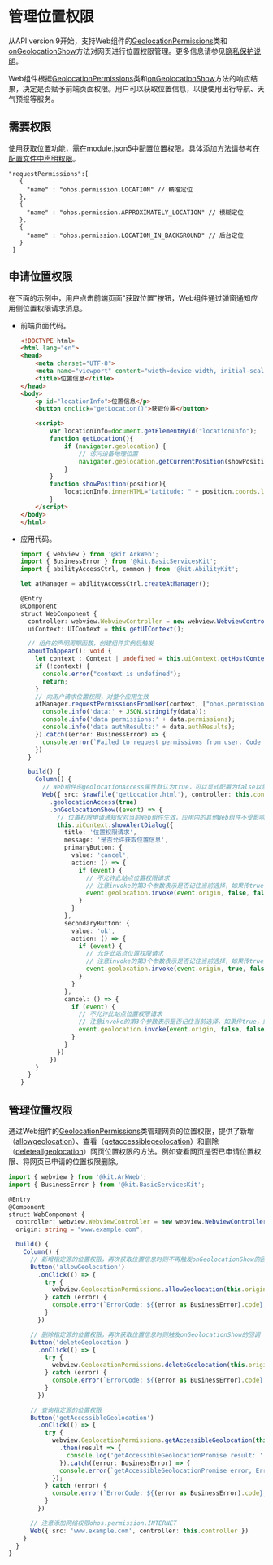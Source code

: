 # 管理位置权限


从API version 9开始，支持Web组件的[GeolocationPermissions](../reference/apis-arkweb/js-apis-webview-GeolocationPermissions.md)类和[onGeolocationShow](../reference/apis-arkweb/ts-basic-components-web-events.md#ongeolocationshow)方法对网页进行位置权限管理。更多信息请参见<!--RP1-->[隐私保护说明](../../device-dev/security/security-privacy-protection.md)<!--RP1End-->。

Web组件根据[GeolocationPermissions](../reference/apis-arkweb/js-apis-webview-GeolocationPermissions.md)类和[onGeolocationShow](../reference/apis-arkweb/ts-basic-components-web-events.md#ongeolocationshow)方法的响应结果，决定是否赋予前端页面权限。用户可以获取位置信息，以便使用出行导航、天气预报等服务。

## 需要权限
使用获取位置功能，需在module.json5中配置位置权限。具体添加方法请参考[在配置文件中声明权限](../security/AccessToken/declare-permissions.md#在配置文件中声明权限)。

   ```
   "requestPermissions":[
      {
        "name" : "ohos.permission.LOCATION" // 精准定位
      },
      {
        "name" : "ohos.permission.APPROXIMATELY_LOCATION" // 模糊定位
      },
      {
        "name" : "ohos.permission.LOCATION_IN_BACKGROUND" // 后台定位
      }
    ]
   ```

## 申请位置权限
在下面的示例中，用户点击前端页面"获取位置"按钮，Web组件通过弹窗通知应用侧位置权限请求消息。


- 前端页面代码。

  ```html
  <!DOCTYPE html>
  <html lang="en">
  <head>
      <meta charset="UTF-8">
      <meta name="viewport" content="width=device-width, initial-scale=1.0">
      <title>位置信息</title>
  </head>
  <body>
      <p id="locationInfo">位置信息</p>
      <button onclick="getLocation()">获取位置</button>

      <script>
          var locationInfo=document.getElementById("locationInfo");
          function getLocation(){
              if (navigator.geolocation) {
                  // 访问设备地理位置
                  navigator.geolocation.getCurrentPosition(showPosition);
              }
          }
          function showPosition(position){
              locationInfo.innerHTML="Latitude: " + position.coords.latitude + "<br />Longitude: " + position.coords.longitude;
          }
      </script>
  </body>
  </html>
  ```


- 应用代码。

  ```ts
  import { webview } from '@kit.ArkWeb';
  import { BusinessError } from '@kit.BasicServicesKit';
  import { abilityAccessCtrl, common } from '@kit.AbilityKit';

  let atManager = abilityAccessCtrl.createAtManager();

  @Entry
  @Component
  struct WebComponent {
    controller: webview.WebviewController = new webview.WebviewController();
    uiContext: UIContext = this.getUIContext();

    // 组件的声明周期函数，创建组件实例后触发
    aboutToAppear(): void {
      let context : Context | undefined = this.uiContext.getHostContext() as common.UIAbilityContext;
      if (!context) {
        console.error("context is undefined");
        return;
      }
      // 向用户请求位置权限，对整个应用生效
      atManager.requestPermissionsFromUser(context, ["ohos.permission.APPROXIMATELY_LOCATION"]).then((data) => {
        console.info('data:' + JSON.stringify(data));
        console.info('data permissions:' + data.permissions);
        console.info('data authResults:' + data.authResults);
      }).catch((error: BusinessError) => {
        console.error(`Failed to request permissions from user. Code is ${error.code}, message is ${error.message}`);
      })  
    }

    build() {
      Column() {
        // Web组件的geolocationAccess属性默认为true，可以显式配置为false以禁止Web组件获取地理位置信息
        Web({ src: $rawfile('getLocation.html'), controller: this.controller })
          .geolocationAccess(true)
          .onGeolocationShow((event) => {
            // 位置权限申请通知仅对当前Web组件生效，应用内的其他Web组件不受影响
            this.uiContext.showAlertDialog({
              title: '位置权限请求',
              message: '是否允许获取位置信息',
              primaryButton: {
                value: 'cancel',
                action: () => {
                  if (event) {
                    // 不允许此站点位置权限请求
                    // 注意invoke的第3个参数表示是否记住当前选择，如果传true，则下次不再弹框
                    event.geolocation.invoke(event.origin, false, false);
                  }
                }
              },
              secondaryButton: {
                value: 'ok',
                action: () => {
                  if (event) {
                    // 允许此站点位置权限请求
                    // 注意invoke的第3个参数表示是否记住当前选择，如果传true，则下次不再弹框
                    event.geolocation.invoke(event.origin, true, false);
                  }
                }
              },
              cancel: () => {
                if (event) {
                  // 不允许此站点位置权限请求
                  // 注意invoke的第3个参数表示是否记住当前选择，如果传true，则下次不再弹框
                  event.geolocation.invoke(event.origin, false, false);
                }
              }
            })
          })
      }
    }
  }
  ```

## 管理位置权限
通过Web组件的[GeolocationPermissions](../reference/apis-arkweb/js-apis-webview-GeolocationPermissions.md)类管理网页的位置权限，提供了新增（[allowgeolocation](../reference/apis-arkweb/js-apis-webview-GeolocationPermissions.md#allowgeolocation)）、查看（[getaccessiblegeolocation](../reference/apis-arkweb/js-apis-webview-GeolocationPermissions.md#getaccessiblegeolocation)）和删除（[deleteallgeolocation](../reference/apis-arkweb/js-apis-webview-GeolocationPermissions.md#deleteallgeolocation)）网页位置权限的方法。例如查看网页是否已申请位置权限、将网页已申请的位置权限删除。


```ts
import { webview } from '@kit.ArkWeb';
import { BusinessError } from '@kit.BasicServicesKit';

@Entry
@Component
struct WebComponent {
  controller: webview.WebviewController = new webview.WebviewController();
  origin: string = "www.example.com";

  build() {
    Column() {
      // 新增指定源的位置权限，再次获取位置信息时则不再触发onGeolocationShow的回调
      Button('allowGeolocation')
        .onClick(() => {
          try {
            webview.GeolocationPermissions.allowGeolocation(this.origin);
          } catch (error) {
            console.error(`ErrorCode: ${(error as BusinessError).code},  Message: ${(error as BusinessError).message}`);
          }
        })

      // 删除指定源的位置权限，再次获取位置信息时则触发onGeolocationShow的回调
      Button('deleteGeolocation')
        .onClick(() => {
          try {
            webview.GeolocationPermissions.deleteGeolocation(this.origin);
          } catch (error) {
            console.error(`ErrorCode: ${(error as BusinessError).code},  Message: ${(error as BusinessError).message}`);
          }
        })

      // 查询指定源的位置权限
      Button('getAccessibleGeolocation')
        .onClick(() => {
          try {
            webview.GeolocationPermissions.getAccessibleGeolocation(this.origin)
              .then(result => {
                console.log('getAccessibleGeolocationPromise result: ' + result);
              }).catch((error: BusinessError) => {
              console.error(`getAccessibleGeolocationPromise error, ErrorCode: ${error.code},  Message: ${error.message}`);
            });
          } catch (error) {
            console.error(`ErrorCode: ${(error as BusinessError).code},  Message: ${(error as BusinessError).message}`);
          }
        })

      // 注意添加网络权限ohos.permission.INTERNET
      Web({ src: 'www.example.com', controller: this.controller })
    }
  }
}
```
